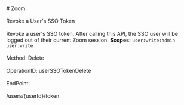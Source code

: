 <br>#     Zoom</br>
<br>Revoke a User's SSO Token</br>
<br>Revoke a user's SSO token. After calling this API, the SSO user will be logged out of their current Zoom session.
**Scopes:** `user:write:admin` `user:write`</br>
<br>Method: Delete</br>
<br>OperationID: userSSOTokenDelete</br>
<br>EndPoint:</br>
<br>/users/{userId}/token</br>
